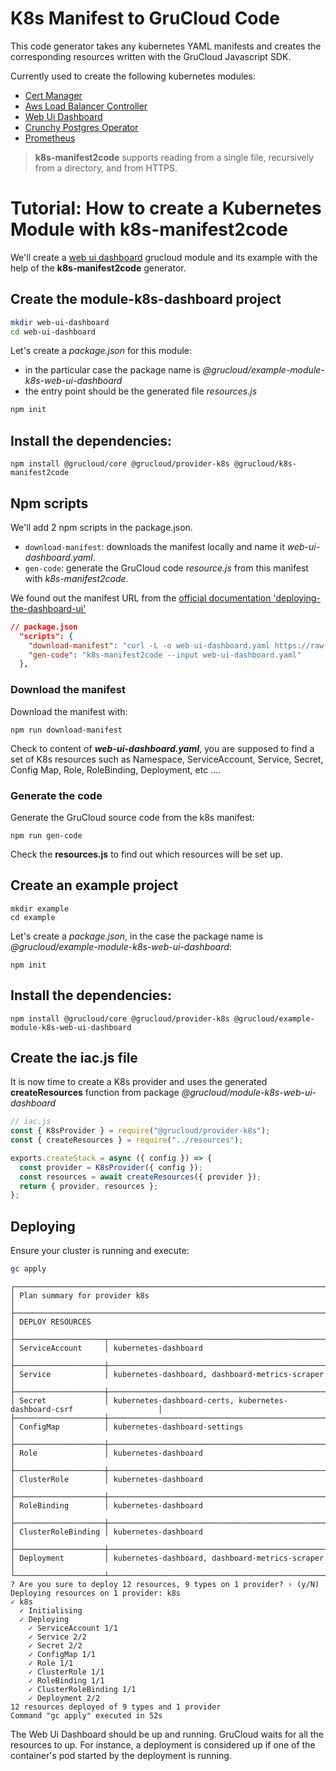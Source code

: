 # K8s Manifest to GruCloud Code

This code generator takes any kubernetes YAML manifests and creates the corresponding resources written with the GruCloud Javascript SDK.

Currently used to create the following kubernetes modules:

- [Cert Manager](https://www.npmjs.com/package/@grucloud/module-k8s-cert-manager)
- [Aws Load Balancer Controller](https://www.npmjs.com/package/@grucloud/module-k8s-aws-load-balancer-controller)
- [Web Ui Dashboard](https://github.com/grucloud/grucloud/tree/main/packages/modules/k8s/web-ui-dashboard)
- [Crunchy Postgres Operator](https://github.com/grucloud/grucloud/tree/main/packages/modules/k8s/crunchy-postgres)
- [Prometheus](https://github.com/grucloud/grucloud/tree/main/packages/modules/k8s/prometheus)

> **k8s-manifest2code** supports reading from a single file, recursively from a directory, and from HTTPS.

# Tutorial: How to create a Kubernetes Module with k8s-manifest2code

We'll create a [web ui dashboard](https://kubernetes.io/docs/tasks/access-application-cluster/web-ui-dashboard/) grucloud module and its example with the help of the **k8s-manifest2code** generator.

## Create the module-k8s-dashboard project

```sh
mkdir web-ui-dashboard
cd web-ui-dashboard
```

Let's create a _package.json_ for this module:

- in the particular case the package name is _@grucloud/example-module-k8s-web-ui-dashboard_
- the entry point should be the generated file _resources.js_

```sh
npm init
```

## Install the dependencies:

```
npm install @grucloud/core @grucloud/provider-k8s @grucloud/k8s-manifest2code
```

## Npm scripts

We'll add 2 npm scripts in the package.json.

- `download-manifest`: downloads the manifest locally and name it _web-ui-dashboard.yaml_.
- `gen-code`: generate the GruCloud code _resource.js_ from this manifest with _k8s-manifest2code_.

We found out the manifest URL from the [official documentation 'deploying-the-dashboard-ui'](https://kubernetes.io/docs/tasks/access-application-cluster/web-ui-dashboard/#deploying-the-dashboard-ui)

```json
// package.json
  "scripts": {
    "download-manifest": "curl -L -o web-ui-dashboard.yaml https://raw.githubusercontent.com/kubernetes/dashboard/v2.0.0/aio/deploy/recommended.yaml",
    "gen-code": "k8s-manifest2code --input web-ui-dashboard.yaml"
  },
```

### Download the manifest

Download the manifest with:

```
npm run download-manifest
```

Check to content of **_web-ui-dashboard.yaml_**, you are supposed to find a set of K8s resources such as Namespace, ServiceAccount, Service, Secret, Config Map, Role, RoleBinding, Deployment, etc ....

### Generate the code

Generate the GruCloud source code from the k8s manifest:

```
npm run gen-code
```

Check the **resources.js** to find out which resources will be set up.

## Create an example project

```
mkdir example
cd example
```

Let's create a _package.json_, in the case the package name is _@grucloud/example-module-k8s-web-ui-dashboard_:

```
npm init
```

## Install the dependencies:

```
npm install @grucloud/core @grucloud/provider-k8s @grucloud/example-module-k8s-web-ui-dashboard
```

## Create the iac.js file

It is now time to create a K8s provider and uses the generated **createResources** function from package _@grucloud/module-k8s-web-ui-dashboard_

```js
// iac.js
const { K8sProvider } = require("@grucloud/provider-k8s");
const { createResources } = require("../resources");

exports.createStack = async ({ config }) => {
  const provider = K8sProvider({ config });
  const resources = await createResources({ provider });
  return { provider, resources };
};
```

## Deploying

Ensure your cluster is running and execute:

```sh
gc apply
```

```
┌──────────────────────────────────────────────────────────────────────────────────────────────┐
│ Plan summary for provider k8s                                                                │
├──────────────────────────────────────────────────────────────────────────────────────────────┤
│ DEPLOY RESOURCES                                                                             │
├────────────────────┬─────────────────────────────────────────────────────────────────────────┤
│ ServiceAccount     │ kubernetes-dashboard                                                    │
├────────────────────┼─────────────────────────────────────────────────────────────────────────┤
│ Service            │ kubernetes-dashboard, dashboard-metrics-scraper                         │
├────────────────────┼─────────────────────────────────────────────────────────────────────────┤
│ Secret             │ kubernetes-dashboard-certs, kubernetes-dashboard-csrf                   │
├────────────────────┼─────────────────────────────────────────────────────────────────────────┤
│ ConfigMap          │ kubernetes-dashboard-settings                                           │
├────────────────────┼─────────────────────────────────────────────────────────────────────────┤
│ Role               │ kubernetes-dashboard                                                    │
├────────────────────┼─────────────────────────────────────────────────────────────────────────┤
│ ClusterRole        │ kubernetes-dashboard                                                    │
├────────────────────┼─────────────────────────────────────────────────────────────────────────┤
│ RoleBinding        │ kubernetes-dashboard                                                    │
├────────────────────┼─────────────────────────────────────────────────────────────────────────┤
│ ClusterRoleBinding │ kubernetes-dashboard                                                    │
├────────────────────┼─────────────────────────────────────────────────────────────────────────┤
│ Deployment         │ kubernetes-dashboard, dashboard-metrics-scraper                         │
└────────────────────┴─────────────────────────────────────────────────────────────────────────┘
? Are you sure to deploy 12 resources, 9 types on 1 provider? › (y/N)
Deploying resources on 1 provider: k8s
✓ k8s
  ✓ Initialising
  ✓ Deploying
    ✓ ServiceAccount 1/1
    ✓ Service 2/2
    ✓ Secret 2/2
    ✓ ConfigMap 1/1
    ✓ Role 1/1
    ✓ ClusterRole 1/1
    ✓ RoleBinding 1/1
    ✓ ClusterRoleBinding 1/1
    ✓ Deployment 2/2
12 resources deployed of 9 types and 1 provider
Command "gc apply" executed in 52s
```

The Web Ui Dashboard should be up and running. GruCloud waits for all the resources to up. For instance, a deployment is considered up if one of the container's pod started by the deployment is running.
